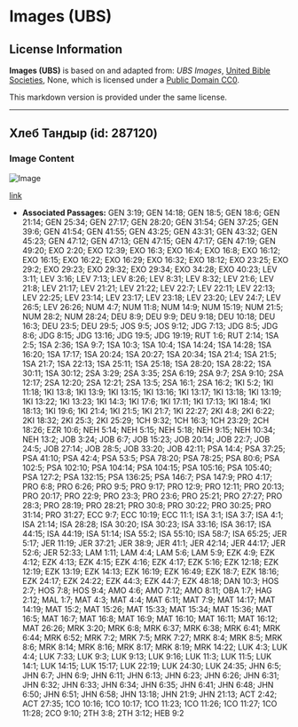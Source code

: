 # Images (UBS)

## License Information

**Images (UBS)** is based on and adapted from: _UBS Images_, [United Bible Societies](https://unitedbiblesocieties.org/), None, which is licensed under a [Public Domain CC0](https://creativecommons.org/public-domain/cc0/).

This markdown version is provided under the same license.



--------------------------------

## Хлеб Тандыр (id: 287120)

### Image Content

![Image](https://cdn.aquifer.bible/aquifer-content/resources/Media/WEB-0527_bread_tandir.jpg)

[link](https://cdn.aquifer.bible/aquifer-content/resources/Media/WEB-0527_bread_tandir.jpg)

* **Associated Passages:** GEN 3:19; GEN 14:18; GEN 18:5; GEN 18:6; GEN 21:14; GEN 25:34; GEN 27:17; GEN 28:20; GEN 31:54; GEN 37:25; GEN 39:6; GEN 41:54; GEN 41:55; GEN 43:25; GEN 43:31; GEN 43:32; GEN 45:23; GEN 47:12; GEN 47:13; GEN 47:15; GEN 47:17; GEN 47:19; GEN 49:20; EXO 2:20; EXO 12:39; EXO 16:3; EXO 16:4; EXO 16:8; EXO 16:12; EXO 16:15; EXO 16:22; EXO 16:29; EXO 16:32; EXO 18:12; EXO 23:25; EXO 29:2; EXO 29:23; EXO 29:32; EXO 29:34; EXO 34:28; EXO 40:23; LEV 3:11; LEV 3:16; LEV 7:13; LEV 8:26; LEV 8:31; LEV 8:32; LEV 21:6; LEV 21:8; LEV 21:17; LEV 21:21; LEV 21:22; LEV 22:7; LEV 22:11; LEV 22:13; LEV 22:25; LEV 23:14; LEV 23:17; LEV 23:18; LEV 23:20; LEV 24:7; LEV 26:5; LEV 26:26; NUM 4:7; NUM 11:8; NUM 14:9; NUM 15:19; NUM 21:5; NUM 28:2; NUM 28:24; DEU 8:9; DEU 9:9; DEU 9:18; DEU 10:18; DEU 16:3; DEU 23:5; DEU 29:5; JOS 9:5; JOS 9:12; JDG 7:13; JDG 8:5; JDG 8:6; JDG 8:15; JDG 13:16; JDG 19:5; JDG 19:19; RUT 1:6; RUT 2:14; 1SA 2:5; 1SA 2:36; 1SA 9:7; 1SA 10:3; 1SA 10:4; 1SA 14:24; 1SA 14:28; 1SA 16:20; 1SA 17:17; 1SA 20:24; 1SA 20:27; 1SA 20:34; 1SA 21:4; 1SA 21:5; 1SA 21:7; 1SA 22:13; 1SA 25:11; 1SA 25:18; 1SA 28:20; 1SA 28:22; 1SA 30:11; 1SA 30:12; 2SA 3:29; 2SA 3:35; 2SA 6:19; 2SA 9:7; 2SA 9:10; 2SA 12:17; 2SA 12:20; 2SA 12:21; 2SA 13:5; 2SA 16:1; 2SA 16:2; 1KI 5:2; 1KI 11:18; 1KI 13:8; 1KI 13:9; 1KI 13:15; 1KI 13:16; 1KI 13:17; 1KI 13:18; 1KI 13:19; 1KI 13:22; 1KI 13:23; 1KI 14:3; 1KI 17:6; 1KI 17:11; 1KI 17:13; 1KI 18:4; 1KI 18:13; 1KI 19:6; 1KI 21:4; 1KI 21:5; 1KI 21:7; 1KI 22:27; 2KI 4:8; 2KI 6:22; 2KI 18:32; 2KI 25:3; 2KI 25:29; 1CH 9:32; 1CH 16:3; 1CH 23:29; 2CH 18:26; EZR 10:6; NEH 5:14; NEH 5:15; NEH 5:18; NEH 9:15; NEH 10:34; NEH 13:2; JOB 3:24; JOB 6:7; JOB 15:23; JOB 20:14; JOB 22:7; JOB 24:5; JOB 27:14; JOB 28:5; JOB 33:20; JOB 42:11; PSA 14:4; PSA 37:25; PSA 41:10; PSA 42:4; PSA 53:5; PSA 78:20; PSA 78:25; PSA 80:6; PSA 102:5; PSA 102:10; PSA 104:14; PSA 104:15; PSA 105:16; PSA 105:40; PSA 127:2; PSA 132:15; PSA 136:25; PSA 146:7; PSA 147:9; PRO 4:17; PRO 6:8; PRO 6:26; PRO 9:5; PRO 9:17; PRO 12:9; PRO 12:11; PRO 20:13; PRO 20:17; PRO 22:9; PRO 23:3; PRO 23:6; PRO 25:21; PRO 27:27; PRO 28:3; PRO 28:19; PRO 28:21; PRO 30:8; PRO 30:22; PRO 30:25; PRO 31:14; PRO 31:27; ECC 9:7; ECC 10:19; ECC 11:1; ISA 3:1; ISA 3:7; ISA 4:1; ISA 21:14; ISA 28:28; ISA 30:20; ISA 30:23; ISA 33:16; ISA 36:17; ISA 44:15; ISA 44:19; ISA 51:14; ISA 55:2; ISA 55:10; ISA 58:7; ISA 65:25; JER 5:17; JER 11:19; JER 37:21; JER 38:9; JER 41:1; JER 42:14; JER 44:17; JER 52:6; JER 52:33; LAM 1:11; LAM 4:4; LAM 5:6; LAM 5:9; EZK 4:9; EZK 4:12; EZK 4:13; EZK 4:15; EZK 4:16; EZK 4:17; EZK 5:16; EZK 12:18; EZK 12:19; EZK 13:19; EZK 14:13; EZK 16:19; EZK 16:49; EZK 18:7; EZK 18:16; EZK 24:17; EZK 24:22; EZK 44:3; EZK 44:7; EZK 48:18; DAN 10:3; HOS 2:7; HOS 7:8; HOS 9:4; AMO 4:6; AMO 7:12; AMO 8:11; OBA 1:7; HAG 2:12; MAL 1:7; MAT 4:3; MAT 4:4; MAT 6:11; MAT 7:9; MAT 14:17; MAT 14:19; MAT 15:2; MAT 15:26; MAT 15:33; MAT 15:34; MAT 15:36; MAT 16:5; MAT 16:7; MAT 16:8; MAT 16:9; MAT 16:10; MAT 16:11; MAT 16:12; MAT 26:26; MRK 3:20; MRK 6:8; MRK 6:37; MRK 6:38; MRK 6:41; MRK 6:44; MRK 6:52; MRK 7:2; MRK 7:5; MRK 7:27; MRK 8:4; MRK 8:5; MRK 8:6; MRK 8:14; MRK 8:16; MRK 8:17; MRK 8:19; MRK 14:22; LUK 4:3; LUK 4:4; LUK 7:33; LUK 9:3; LUK 9:13; LUK 9:16; LUK 11:3; LUK 11:5; LUK 14:1; LUK 14:15; LUK 15:17; LUK 22:19; LUK 24:30; LUK 24:35; JHN 6:5; JHN 6:7; JHN 6:9; JHN 6:11; JHN 6:13; JHN 6:23; JHN 6:26; JHN 6:31; JHN 6:32; JHN 6:33; JHN 6:34; JHN 6:35; JHN 6:41; JHN 6:48; JHN 6:50; JHN 6:51; JHN 6:58; JHN 13:18; JHN 21:9; JHN 21:13; ACT 2:42; ACT 27:35; 1CO 10:16; 1CO 10:17; 1CO 11:23; 1CO 11:26; 1CO 11:27; 1CO 11:28; 2CO 9:10; 2TH 3:8; 2TH 3:12; HEB 9:2

